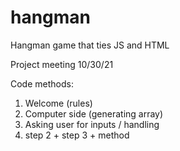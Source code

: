 # hangman
Hangman game that ties JS and HTML

Project meeting 10/30/21

Code methods:
1) Welcome (rules)
2) Computer side (generating array)
3) Asking user for inputs / handling
4) step 2 + step 3 + method 
